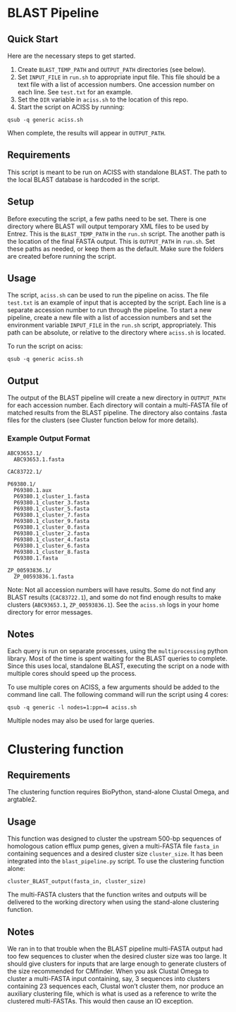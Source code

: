 # BLAST Pipeline

## Quick Start

Here are the necessary steps to get started.

1. Create `BLAST_TEMP_PATH` and `OUTPUT_PATH` directories (see below).
2. Set `INPUT_FILE` in `run.sh` to appropriate input file. This file should be a text file with a list of accession numbers. One accession number on each line. See `test.txt` for an example.
3. Set the `DIR` variable in `aciss.sh` to the location of this repo.
4. Start the script on ACISS by running:
```
qsub -q generic aciss.sh
```
When complete, the results will appear in `OUTPUT_PATH`.

## Requirements

This script is meant to be run on ACISS with standalone BLAST. The path to the local BLAST database is hardcoded in the script.

## Setup

Before executing the script, a few paths need to be set. There is one directory where BLAST will output temporary XML files to be used by Entrez. This is the `BLAST_TEMP_PATH` in the `run.sh` script. The another path is the location of the final FASTA output. This is `OUTPUT_PATH` in `run.sh`. Set these paths as needed, or keep them as the default. Make sure the folders are created before running the script.

## Usage

The script, `aciss.sh` can be used to run the pipeline on aciss. The file `test.txt` is an example of input that is accepted by the script. Each line is a separate accession number to run through the pipeline. To start a new pipeline, create a new file with a list of accession numbers and set the environment variable `INPUT_FILE` in the `run.sh` script, appropriately. This path can be absolute, or relative to the directory where `aciss.sh` is located.

To run the script on aciss:

```
qsub -q generic aciss.sh
```

## Output

The output of the BLAST pipeline will create a new directory in `OUTPUT_PATH` for each accession number. Each directory will contain a multi-FASTA file of matched results from the BLAST pipeline. The directory also contains .fasta files for the clusters (see Cluster function below for more details).

### Example Output Format

```
ABC93653.1/
  ABC93653.1.fasta

CAC83722.1/

P69380.1/
  P69380.1.aux              
  P69380.1_cluster_1.fasta  
  P69380.1_cluster_3.fasta  
  P69380.1_cluster_5.fasta  
  P69380.1_cluster_7.fasta  
  P69380.1_cluster_9.fasta
  P69380.1_cluster_0.fasta  
  P69380.1_cluster_2.fasta  
  P69380.1_cluster_4.fasta  
  P69380.1_cluster_6.fasta
  P69380.1_cluster_8.fasta  
  P69380.1.fasta

ZP_00593836.1/
  ZP_00593836.1.fasta

```

Note: Not all accession numbers will have results. Some do not find any BLAST results (`CAC83722.1`), and some do not find enough results to make clusters (`ABC93653.1`, `ZP_00593836.1`). See the `aciss.sh` logs in your home directory for error messages.

## Notes

Each query is run on separate processes, using the `multiprocessing` python library. Most of the time is spent waiting for the BLAST queries to complete. Since this uses local, standalone BLAST, executing the script on a node with multiple cores should speed up the process.   

To use multiple cores on ACISS, a few arguments should be added to the command line call. The following command will run the script using 4 cores:

```
qsub -q generic -l nodes=1:ppn=4 aciss.sh
```

Multiple nodes may also be used for large queries.


# Clustering function

## Requirements
The clustering function requires BioPython, stand-alone Clustal Omega, and argtable2.

## Usage
This function was designed to cluster the upstream 500-bp sequences of homologous cation efflux pump genes, given a multi-FASTA file `fasta_in` containing sequences and a desired cluster size `cluster_size`. It has been integrated into the `blast_pipeline.py` script. To use the clustering function alone:

```
cluster_BLAST_output(fasta_in, cluster_size)
```
The multi-FASTA clusters that the function writes and outputs will be delivered to the working directory when using the stand-alone clustering function.

## Notes
We ran in to that trouble when the BLAST pipeline multi-FASTA output had too few sequences to cluster when the desired cluster size was too large. It should give clusters for inputs that are large enough to generate clusters of the size recommended for CMfinder. When you ask Clustal Omega to cluster a multi-FASTA input containing, say, 3 sequences into clusters containing 23 sequences each, Clustal won’t cluster them, nor produce an auxiliary clustering file, which is what is used as a reference to write the clustered multi-FASTAs. This would then cause an IO exception.
